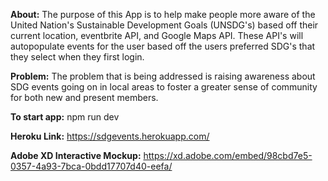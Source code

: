 **About:**
The purpose of this App is to help make people more aware of the United Nation's Sustainable Development Goals (UNSDG's) based off their current location, eventbrite API, and Google Maps API. These API's will autopopulate events for the user based off the users preferred SDG's that they select when they first login.

**Problem:**
The problem that is being addressed is raising awareness about SDG events going on in local areas to foster a greater sense of community for both new and present members.

**To start app:** npm run dev 

**Heroku Link:** https://sdgevents.herokuapp.com/

**Adobe XD Interactive Mockup:** https://xd.adobe.com/embed/98cbd7e5-0357-4a93-7bca-0bdd17707d40-eefa/
